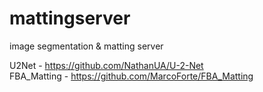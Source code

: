 # mattingserver
image segmentation &amp; matting server


U2Net - https://github.com/NathanUA/U-2-Net  
FBA_Matting - https://github.com/MarcoForte/FBA_Matting
